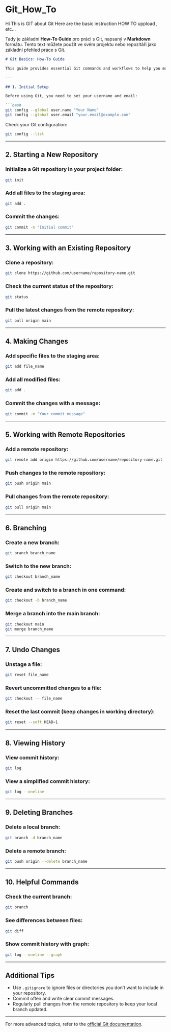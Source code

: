 # Git_How_To

Hi This is GIT about Git 
Here are the basic instruction HOW TO uppload , etc...

Tady je základní **How-To Guide** pro práci s Git, napsaný v **Markdown** formátu. Tento text můžete použít ve svém projektu nebo repozitáři jako základní přehled práce s Git.

```markdown
# Git Basics: How-To Guide

This guide provides essential Git commands and workflows to help you manage your projects efficiently.

---

## 1. Initial Setup

Before using Git, you need to set your username and email:

```bash
git config --global user.name "Your Name"
git config --global user.email "your.email@example.com"
```

Check your Git configuration:

```bash
git config --list
```

---

## 2. Starting a New Repository

### Initialize a Git repository in your project folder:
```bash
git init
```

### Add all files to the staging area:
```bash
git add .
```

### Commit the changes:
```bash
git commit -m "Initial commit"
```

---

## 3. Working with an Existing Repository

### Clone a repository:
```bash
git clone https://github.com/username/repository-name.git
```

### Check the current status of the repository:
```bash
git status
```

### Pull the latest changes from the remote repository:
```bash
git pull origin main
```

---

## 4. Making Changes

### Add specific files to the staging area:
```bash
git add file_name
```

### Add all modified files:
```bash
git add .
```

### Commit the changes with a message:
```bash
git commit -m "Your commit message"
```

---

## 5. Working with Remote Repositories

### Add a remote repository:
```bash
git remote add origin https://github.com/username/repository-name.git
```

### Push changes to the remote repository:
```bash
git push origin main
```

### Pull changes from the remote repository:
```bash
git pull origin main
```

---

## 6. Branching

### Create a new branch:
```bash
git branch branch_name
```

### Switch to the new branch:
```bash
git checkout branch_name
```

### Create and switch to a branch in one command:
```bash
git checkout -b branch_name
```

### Merge a branch into the main branch:
```bash
git checkout main
git merge branch_name
```

---

## 7. Undo Changes

### Unstage a file:
```bash
git reset file_name
```

### Revert uncommitted changes to a file:
```bash
git checkout -- file_name
```

### Reset the last commit (keep changes in working directory):
```bash
git reset --soft HEAD~1
```

---

## 8. Viewing History

### View commit history:
```bash
git log
```

### View a simplified commit history:
```bash
git log --oneline
```

---

## 9. Deleting Branches

### Delete a local branch:
```bash
git branch -d branch_name
```

### Delete a remote branch:
```bash
git push origin --delete branch_name
```

---

## 10. Helpful Commands

### Check the current branch:
```bash
git branch
```

### See differences between files:
```bash
git diff
```

### Show commit history with graph:
```bash
git log --oneline --graph
```

---

## Additional Tips

- Use `.gitignore` to ignore files or directories you don’t want to include in your repository.
- Commit often and write clear commit messages.
- Regularly pull changes from the remote repository to keep your local branch updated.

---

For more advanced topics, refer to the [official Git documentation](https://git-scm.com/doc).
